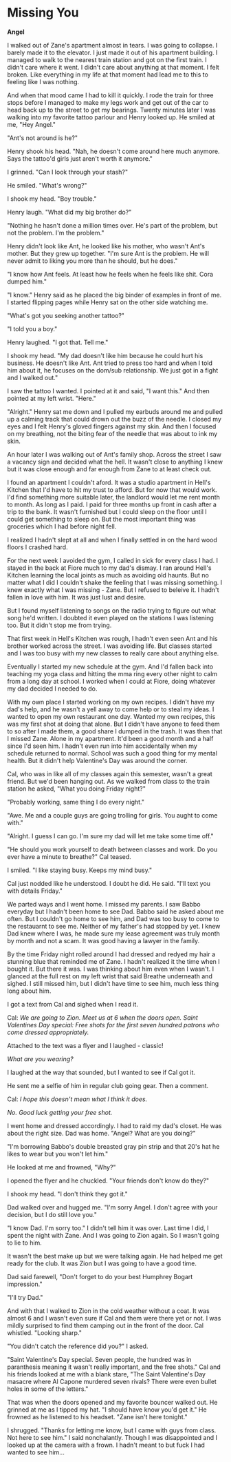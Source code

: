 # Missing You

**Angel**

I walked out of Zane's apartment almost in tears.  I was going to collapse.  I barely made it to the elevator.  I just made it out of his apartment building.  I managed to walk to the nearest train station and got on the first train.  I didn't care where it went.  I didn't care about anything at that moment.  I felt broken.  Like everything in my life at that moment had lead me to this to feeling like I was nothing.

And when that mood came I had to kill it quickly.  I rode the train for three stops before I managed to make my legs work and get out of the car to head back up to the street to get my bearings.  Twenty minutes later I was walking into my favorite tattoo parlour and Henry looked up.  He smiled at me, "Hey Angel."

"Ant's not around is he?"

Henry shook his head.  "Nah, he doesn't come around here much anymore.  Says the tattoo'd girls just aren't worth it anymore."

I grinned.  "Can I look through your stash?"

He smiled.  "What's wrong?"

I shook my head.  "Boy trouble."

Henry laugh.  "What did my big brother do?"

"Nothing he hasn't done a million times over.  He's part of the problem, but not the problem.  I'm the problem."

Henry didn't look like Ant, he looked like his mother, who wasn't Ant's mother.  But they grew up together.  "I'm sure Ant is the problem.  He will never admit to liking you more than he should, but he does."

"I know how Ant feels.  At least how he feels when he feels like shit.  Cora dumped him."

"I know."  Henry said as he placed the big binder of examples in front of me.  I started flipping pages while Henry sat on the other side watching me.

"What's got you seeking another tattoo?"

"I told you a boy."

Henry laughed.  "I got that.  Tell me."

I shook my head.  "My dad doesn't like him because he could hurt his business.  He doesn't like Ant.  Ant tried to press too hard and when I told him about it, he focuses on the dom/sub relationship.  We just got in a fight and I walked out."

I saw the tattoo I wanted.  I pointed at it and said, "I want this."  And then pointed at my left wrist.  "Here."

"Alright."  Henry sat me down and I pulled my earbuds around me and pulled up a calming track that could drown out the buzz of the needle.  I closed my eyes and I felt Henry's gloved fingers against my skin.  And then I focused on my breathing, not the biting fear of the needle that was about to ink my skin.

An hour later I was walking out of Ant's family shop.  Across the street I saw a vacancy sign and decided what the hell.  It wasn't close to anything I knew but it was close enough and far enough from Zane to at least check out.

I found an apartment I couldn't aford.  It was a studio apartment in Hell's Kitchen that I'd have to hit my trust to afford.  But for now that would work.  I'd find something more suitable later, the landlord would let me rent month to month.  As long as I paid.  I paid for three months up front in cash after a trip to the bank.  It wasn't furnished but I could sleep on the floor until I could get something to sleep on.  But the most important thing was groceries which I had before night fell.

I realized I hadn't slept at all and when I finally settled in on the hard wood floors I crashed hard.

For the next week I avoided the gym, I called in sick for every class I had.  I stayed in the back at Fiore much to my dad's dismay.  I ran around Hell's Kitchen learning the local joints as much as avoiding old haunts.  But no matter what I did I couldn't shake the feeling that I was missing something.  I knew exactly what I was missing - Zane.  But I refused to beleive it.  I hadn't fallen in love with him.  It was just lust and desire.

But I found myself listening to songs on the radio trying to figure out what song he'd written.  I doubted it even played on the stations I was listening too.  But it didn't stop me from trying.

That first week in Hell's Kitchen was rough, I hadn't even seen Ant and his brother worked across the street.  I was avoiding life.  But classes started and I was too busy with my new classes to really care about anything else.

Eventually I started my new schedule at the gym.  And I'd fallen back into teaching my yoga class and hitting the mma ring every other night to calm from a long day at school.  I worked when I could at Fiore, doing whatever my dad decided I needed to do.

With my own place I started working on my own recipes.  I didn't have my dad's help, and he wasn't a yell away to come help or to steal my ideas.  I wanted to open my own restaurant one day.  Wanted my own recipes, this was my first shot at doing that alone.  But I didn't have anyone to feed them to so after I made them, a good share I dumped in the trash.  It was then that I missed Zane.  Alone in my apartment.  It'd been a good month and a half since I'd seen him.  I hadn't even run into him accidentally when my schedule returned to normal.  School was such a good thing for my mental health.  But it didn't help Valentine's Day was around the corner.

Cal, who was in like all of my classes again this semester, wasn't a great friend.  But we'd been hanging out.  As we walked from class to the train station he asked, "What you doing Friday night?"

"Probably working, same thing I do every night."

"Awe.  Me and a couple guys are going trolling for girls.  You aught to come with."

"Alright.  I guess I can go.  I'm sure my dad will let me take some time off."

"He should you work yourself to death between classes and work.  Do you ever have a minute to breathe?"  Cal teased.

I smiled.  "I like staying busy.  Keeps my mind busy."

Cal just nodded like he understood.  I doubt he did.  He said.  "I'll text you with details Friday."

We parted ways and I went home.  I missed my parents.  I saw Babbo everyday but I hadn't been home to see Dad.  Babbo said he asked about me often.  But I couldn't go home to see him, and Dad was too busy to come to the restauarnt to see me.  Neither of my father's had stopped by yet.  I knew Dad knew where I was, he made sure my lease agreement was truly month by month and not a scam.  It was good having a lawyer in the family.

By the time Friday night rolled around I had dressed and redyed my hair a stunning blue that reminded me of Zane.  I hadn't realized it the time when I bought it.  But there it was.  I was thinking about him even when I wasn't.  I glanced at the full rest on my left wrist that said Breathe underneath and sighed.  I still missed him, but I didn't have time to see him, much less thing long about him.

I got a text from Cal and sighed when I read it.

Cal: _We are going to Zion.  Meet us at 6 when the doors open.  Saint Valentines Day special: Free shots for the first seven hundred patrons who come dressed appropriately._

Attached to the text was a flyer and I laughed - classic!

_What are you wearing?_

I laughed at the way that sounded, but I wanted to see if Cal got it.

He sent me a selfie of him in regular club going gear.  Then a comment.

Cal: _I hope this doesn't mean what I think it does._

_No.  Good luck getting your free shot._

I went home and dressed accordingly.  I had to raid my dad's closet.  He was about the right size.  Dad was home.  "Angel?  What are you doing?"

"I'm borrowing Babbo's double breasted gray pin strip and that 20's hat he likes to wear but you won't let him."

He looked at me and frowned, "Why?"

I opened the flyer and he chuckled.  "Your friends don't know do they?"

I shook my head.  "I don't think they got it."

Dad walked over and hugged me.  "I'm sorry Angel.  I don't agree with your decision, but I do still love you."

"I know Dad.  I'm sorry too."  I didn't tell him it was over.  Last time I did, I spent the night with Zane.  And I was going to Zion again.  So I wasn't going to lie to him.

It wasn't the best make up but we were talking again.  He had helped me get ready for the club.  It was Zion but I was going to have a good time.

Dad said farewell, "Don't forget to do your best Humphrey Bogart impression."

"I'll try Dad."

And with that I walked to Zion in the cold weather without a coat.  It was almost 6 and I wasn't even sure if Cal and them were there yet or not.  I was mildly surprised to find them camping out in the front of the door.  Cal whistled.  "Looking sharp."

"You didn't catch the reference did you?"  I asked.

"Saint Valentine's Day special.  Seven people, the hundred was in paranthesis meaning it wasn't really important, and the free shots."  Cal and his friends looked at me with a blank stare, "The Saint Valentine's Day masacre where Al Capone murdered seven rivals?  There were even bullet holes in some of the letters."

That was when the doors opened and my favorite bouncer walked out.  He grinned at me as I tipped my hat.  "I should have know you'd get it."  He frowned as he listened to his headset.  "Zane isn't here tonight."

I shrugged.  "Thanks for letting me know, but I came with guys from class.  Not here to see him."  I said nonchalantly.  Though I was disappointed and I looked up at the camera with a frown.  I hadn't meant to but fuck I had wanted to see him...



